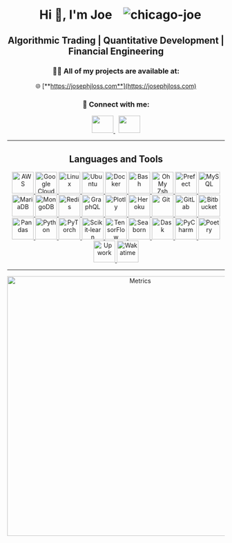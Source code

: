 <h1 align="center">
  &nbsp;&nbsp;
  Hi 👋, I'm Joe
  &nbsp;&nbsp;
  <img src="https://komarev.com/ghpvc/?username=chicago-joe&label=Profile%20views&color=0e75b6&style=flat" alt="chicago-joe" />
</h1>

<h2 align="center">Algorithmic Trading | Quantitative Development | Financial Engineering </h2>

<div align="center">

### 👨‍💻 All of my projects are available at:  
🌐 [**https://josephjloss.com**](https://josephjloss.com)

### 🤝 Connect with me:
<a href="https://linkedin.com/in/josephjloss" target="_blank">
    <img height="40" width="50" src="https://cdn.jsdelivr.net/gh/devicons/devicon@latest/icons/linkedin/linkedin-original.svg" /> 
</a>
&nbsp;
<a href="mailto:connect@josephjloss.com" target="_blank">
<img height="40" width="50" src="https://cdn.simpleicons.org/gmail?viewbox=auto" />
</a>

</div>

--- 
<h2 align="center">Languages and Tools</h2>
<p align="center">
  <!-- Core Dev & Cloud -->
  <a href="https://aws.amazon.com/" target="_blank" rel="noreferrer">
    <img src="https://cdn.jsdelivr.net/gh/devicons/devicon@latest/icons/amazonwebservices/amazonwebservices-original-wordmark.svg" alt="AWS" width="50" height="50" />
  </a>
  <a href="https://cloud.google.com/" target="_blank" rel="noreferrer">
    <img src="https://www.vectorlogo.zone/logos/google_cloud/google_cloud-icon.svg" alt="Google Cloud" width="50" height="50" />
  </a>
  <a href="https://www.linux.org/" target="_blank" rel="noreferrer">
    <img src="https://cdn.jsdelivr.net/gh/devicons/devicon@latest/icons/linux/linux-original.svg" alt="Linux" width="50" height="50" />
  </a>
  <a href="https://ubuntu.com/" target="_blank" rel="noreferrer">
    <img src="https://cdn.jsdelivr.net/gh/devicons/devicon@latest/icons/ubuntu/ubuntu-original-wordmark.svg" alt="Ubuntu" width="50" height="50" />
  </a>

  <!-- Containers & Orchestration -->
  <a href="https://www.docker.com/" target="_blank" rel="noreferrer">
    <img src="https://cdn.jsdelivr.net/gh/devicons/devicon@latest/icons/docker/docker-original-wordmark.svg" alt="Docker" width="50" height="50" />
  </a>

  <!-- Scripting & Automation -->
  <a href="https://www.gnu.org/software/bash/" target="_blank" rel="noreferrer">
    <img src="https://cdn.jsdelivr.net/gh/devicons/devicon@latest/icons/bash/bash-original.svg" alt="Bash" width="50" height="50" />
  </a>
  <a href="https://ohmyz.sh/" target="_blank" rel="noreferrer">
    <img src="https://cdn.jsdelivr.net/gh/devicons/devicon@latest/icons/ohmyzsh/ohmyzsh-original.svg" alt="Oh My Zsh" width="50" height="50" />
  </a>
  <a href="https://www.prefect.io/" target="_blank" rel="noreferrer">
    <img src="https://worldvectorlogo.com/logos/prefect-1.svg" alt="Prefect" width="50" height="50" />
  </a>

  <!-- Databases & Caching -->
  <a href="https://www.mysql.com/" target="_blank" rel="noreferrer">
    <img src="https://cdn.jsdelivr.net/gh/devicons/devicon@latest/icons/mysql/mysql-original-wordmark.svg" alt="MySQL" width="50" height="50" />
  </a>
  <a href="https://mariadb.org/" target="_blank" rel="noreferrer">
    <img src="https://www.vectorlogo.zone/logos/mariadb/mariadb-icon.svg" alt="MariaDB" width="50" height="50" />
  </a>
  <a href="https://www.mongodb.com/" target="_blank" rel="noreferrer">
    <img src="https://cdn.jsdelivr.net/gh/devicons/devicon@latest/icons/mongodb/mongodb-original-wordmark.svg" alt="MongoDB" width="50" height="50" />
  </a>
  <a href="https://redis.io/" target="_blank" rel="noreferrer">
    <img src="https://cdn.jsdelivr.net/gh/devicons/devicon@latest/icons/redis/redis-original-wordmark.svg" alt="Redis" width="50" height="50" />
  </a>

  <!-- Web & APIs -->
  <a href="https://graphql.org" target="_blank" rel="noreferrer">
    <img src="https://www.vectorlogo.zone/logos/graphql/graphql-icon.svg" alt="GraphQL" width="50" height="50" />
  </a>
  <a href="https://plotly.com/" target="_blank" rel="noreferrer">
    <img src="https://cdn.jsdelivr.net/gh/devicons/devicon@latest/icons/plotly/plotly-original.svg" alt="Plotly" width="50" height="50" />
  </a>
  <a href="https://www.heroku.com/" target="_blank" rel="noreferrer">
    <img src="https://www.vectorlogo.zone/logos/heroku/heroku-icon.svg" alt="Heroku" width="50" height="50" />
  </a>

  <!-- Version Control & CI/CD -->
  <a href="https://git-scm.com/" target="_blank" rel="noreferrer">
    <img src="https://www.vectorlogo.zone/logos/git-scm/git-scm-icon.svg" alt="Git" width="50" height="50" />
  </a>
  <a href="https://about.gitlab.com/" target="_blank" rel="noreferrer">
    <img src="https://www.vectorlogo.zone/logos/gitlab/gitlab-icon.svg" alt="GitLab" width="50" height="50" />
  </a>
  <a href="https://bitbucket.org/" target="_blank" rel="noreferrer">
    <img src="https://cdn.jsdelivr.net/gh/devicons/devicon@latest/icons/bitbucket/bitbucket-original-wordmark.svg" alt="Bitbucket" width="50" height="50" />
  </a>

  <!-- Data Science & ML -->
  <a href="https://pandas.pydata.org/" target="_blank" rel="noreferrer">
    <img src="https://cdn.jsdelivr.net/gh/devicons/devicon@latest/icons/pandas/pandas-original.svg" alt="Pandas" width="50" height="50" />
  </a>
  <a href="https://www.python.org/" target="_blank" rel="noreferrer">
    <img src="https://cdn.jsdelivr.net/gh/devicons/devicon@latest/icons/python/python-original.svg" alt="Python" width="50" height="50" />
  </a>
  <a href="https://pytorch.org/" target="_blank" rel="noreferrer">
    <img src="https://www.vectorlogo.zone/logos/pytorch/pytorch-icon.svg" alt="PyTorch" width="50" height="50" />
  </a>
  <a href="https://scikit-learn.org/" target="_blank" rel="noreferrer">
    <img src="https://upload.wikimedia.org/wikipedia/commons/0/05/Scikit_learn_logo_small.svg" alt="Scikit‑learn" width="50" height="50" />
  </a>
  <a href="https://www.tensorflow.org/" target="_blank" rel="noreferrer">
    <img src="https://www.vectorlogo.zone/logos/tensorflow/tensorflow-icon.svg" alt="TensorFlow" width="50" height="50" />
  </a>
  <a href="https://seaborn.pydata.org/" target="_blank" rel="noreferrer">
    <img src="https://seaborn.pydata.org/_images/logo-mark-lightbg.svg" alt="Seaborn" width="50" height="50" />
  </a>
  <a href="https://www.dask.org/" target="_blank" rel="noreferrer">
    <img src="https://www.vectorlogo.zone/logos/dask/dask-icon.svg" alt="Dask" width="50" height="50" />
  </a>

  <!-- Editors & Packaging -->
  <a href="https://www.jetbrains.com/pycharm/" target="_blank" rel="noreferrer">
    <img src="https://cdn.jsdelivr.net/gh/devicons/devicon@latest/icons/pycharm/pycharm-original.svg" alt="PyCharm" width="50" height="50" />
  </a>
  <a href="https://python-poetry.org/" target="_blank" rel="noreferrer">
    <img src="https://cdn.jsdelivr.net/gh/devicons/devicon@latest/icons/poetry/poetry-original.svg" alt="Poetry" width="50" height="50" />
  </a>

  <!-- Freelance & Productivity -->
  <a href="https://www.upwork.com/" target="_blank" rel="noreferrer">
    <img src="https://worldvectorlogo.com/logos/upwork.svg" alt="Upwork" width="50" height="50" />
  </a>
  <a href="https://wakatime.com/" target="_blank" rel="noreferrer">
    <img src="https://worldvectorlogo.com/logos/wakatime.svg" alt="Wakatime" width="50" height="50" />
  </a>
</p>


<p align="center">
  <!-- Prefect -->
<!--   <img height="32" width="32" src="https://cdn.jsdelivr.net/npm/simple-icons@v14/icons/prefect.svg" alt="Prefect" /> -->
  <!-- Google Cloud -->
<!--   <img height="32" width="32" src="https://cdn.jsdelivr.net/npm/simple-icons@v14/icons/googlecloud.svg" alt="Google Cloud" /> -->
  <!-- UV (slug: uv) -->
<!--   <img height="32" width="32" src="https://cdn.jsdelivr.net/npm/simple-icons@v14/icons/uv.svg" alt="UV" /> -->
  <!-- Wakatime -->
<!--   <img height="32" width="32" src="https://cdn.jsdelivr.net/npm/simple-icons@v14/icons/wakatime.svg" alt="Wakatime" /> -->
  <!-- Upwork -->
<!--   <img height="32" width="32" src="https://cdn.jsdelivr.net/npm/simple-icons@v14/icons/upwork.svg" alt="Upwork" /> -->
  <!-- TOML -->
<!--   <img height="32" width="32" src="https://cdn.jsdelivr.net/npm/simple-icons@v14/icons/toml.svg" alt="TOML" /> -->
  <!-- TensorFlow -->
<!--   <img height="32" width="32" src="https://cdn.jsdelivr.net/npm/simple-icons@v14/icons/tensorflow.svg" alt="TensorFlow" /> -->
  <!-- Dask -->
<!--   <img height="32" width="32" src="https://cdn.jsdelivr.net/npm/simple-icons@v14/icons/dask.svg" alt="Dask" /> -->
  <!-- Neptune -->
<!--   <img height="32" width="32" src="https://cdn.jsdelivr.net/npm/simple-icons@v14/icons/neptune.svg" alt="Neptune" /> -->
  <!-- Grafana -->
<!--   <img height="32" width="32" src="https://cdn.jsdelivr.net/npm/simple-icons@v14/icons/grafana.svg" alt="Grafana" /> -->
  <!-- GitLab -->
<!--   <img height="32" width="32" src="https://cdn.jsdelivr.net/npm/simple-icons@v14/icons/gitlab.svg" alt="GitLab" /> -->
<!-- </p> --> 


<!-- 
<h2 align="center"> <a href="https://aws.amazon.com/amplify/" target="_blank" rel="noreferrer"> <img src="https://docs.amplify.aws/assets/logo-dark.svg" alt="amplify" width="50" height="50"/> </a> <a href="https://aws.amazon.com" target="_blank" rel="noreferrer"> <img src="https://raw.githubusercontent.com/devicons/devicon/master/icons/amazonwebservices/amazonwebservices-original-wordmark.svg" alt="aws" width="50" height="50"/> </a> <a href="https://www.gnu.org/software/bash/" target="_blank" rel="noreferrer"> <img src="https://www.vectorlogo.zone/logos/gnu_bash/gnu_bash-icon.svg" alt="bash" width="50" height="50"/> </a> <a href="https://www.docker.com/" target="_blank" rel="noreferrer"> <img src="https://raw.githubusercontent.com/devicons/devicon/master/icons/docker/docker-original-wordmark.svg" alt="docker" width="50" height="50"/> </a> <a href="https://flask.palletsprojects.com/" target="_blank" rel="noreferrer"> <img src="https://www.vectorlogo.zone/logos/pocoo_flask/pocoo_flask-icon.svg" alt="flask" width="50" height="50"/> </a> <a href="https://git-scm.com/" target="_blank" rel="noreferrer"> <img src="https://www.vectorlogo.zone/logos/git-scm/git-scm-icon.svg" alt="git" width="50" height="50"/> </a> <a href="https://grafana.com" target="_blank" rel="noreferrer"> <img src="https://www.vectorlogo.zone/logos/grafana/grafana-icon.svg" alt="grafana" width="50" height="50"/> </a> <a href="https://graphql.org" target="_blank" rel="noreferrer"> <img src="https://www.vectorlogo.zone/logos/graphql/graphql-icon.svg" alt="graphql" width="50" height="50"/> </a> <a href="https://heroku.com" target="_blank" rel="noreferrer"> <img src="https://www.vectorlogo.zone/logos/heroku/heroku-icon.svg" alt="heroku" width="50" height="50"/> </a> <a href="https://www.linux.org/" target="_blank" rel="noreferrer"> <img src="https://raw.githubusercontent.com/devicons/devicon/master/icons/linux/linux-original.svg" alt="linux" width="50" height="50"/> </a> <a href="https://mariadb.org/" target="_blank" rel="noreferrer"> <img src="https://www.vectorlogo.zone/logos/mariadb/mariadb-icon.svg" alt="mariadb" width="50" height="50"/> </a> <a href="https://www.mysql.com/" target="_blank" rel="noreferrer"> <img src="https://raw.githubusercontent.com/devicons/devicon/master/icons/mysql/mysql-original-wordmark.svg" alt="mysql" width="50" height="50"/> </a> <a href="https://pandas.pydata.org/" target="_blank" rel="noreferrer"> <img src="https://raw.githubusercontent.com/devicons/devicon/2ae2a900d2f041da66e950e4d48052658d850630/icons/pandas/pandas-original.svg" alt="pandas" width="50" height="50"/> </a> <a href="https://www.python.org" target="_blank" rel="noreferrer"> <img src="https://raw.githubusercontent.com/devicons/devicon/master/icons/python/python-original.svg" alt="python" width="50" height="50"/> </a> <a href="https://pytorch.org/" target="_blank" rel="noreferrer"> <img src="https://www.vectorlogo.zone/logos/pytorch/pytorch-icon.svg" alt="pytorch" width="50" height="50"/> </a> <a href="https://scikit-learn.org/" target="_blank" rel="noreferrer"> <img src="https://upload.wikimedia.org/wikipedia/commons/0/05/Scikit_learn_logo_small.svg" alt="scikit_learn" width="50" height="50"/> </a> <a href="https://seaborn.pydata.org/" target="_blank" rel="noreferrer"> <img src="https://seaborn.pydata.org/_images/logo-mark-lightbg.svg" alt="seaborn" width="50" height="50"/> </a> <a href="https://www.sqlite.org/" target="_blank" rel="noreferrer"> <img src="https://www.vectorlogo.zone/logos/sqlite/sqlite-icon.svg" alt="sqlite" width="50" height="50"/> </a> <a href="https://www.tensorflow.org" target="_blank" rel="noreferrer"> <img src="https://www.vectorlogo.zone/logos/tensorflow/tensorflow-icon.svg" alt="tensorflow" width="50" height="50"/> </a> </h2>
-->

---

<p align="center">
  <picture>
    <img
      src="https://raw.githubusercontent.com/chicago-joe/chicago-joe/metrics-renders/github-metrics.svg"
      alt="Metrics"
      width="600"
    />
  </picture>
</p>
